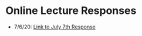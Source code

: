  # Online Lecture Responses 
+ 7/6/20: [Link to July 7th Response](https://dehighland.github.io/Daniel-Highland-Data-310-Public/July7Response)
